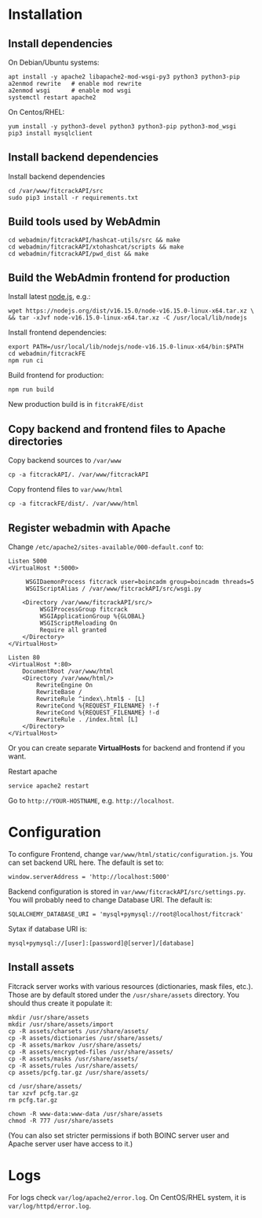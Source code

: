 # Installation

## Install dependencies

On Debian/Ubuntu systems:
```
apt install -y apache2 libapache2-mod-wsgi-py3 python3 python3-pip
a2enmod rewrite   # enable mod rewrite
a2enmod wsgi      # enable mod wsgi
systemctl restart apache2
```

On Centos/RHEL:
```
yum install -y python3-devel python3 python3-pip python3-mod_wsgi
pip3 install mysqlclient
```


## Install backend dependencies

Install backend dependencies
```  
cd /var/www/fitcrackAPI/src
sudo pip3 install -r requirements.txt
```


## Build tools used by WebAdmin
```
cd webadmin/fitcrackAPI/hashcat-utils/src && make
cd webadmin/fitcrackAPI/xtohashcat/scripts && make
cd webadmin/fitcrackAPI/pwd_dist && make
```


## Build the WebAdmin frontend for production

Install latest [node.js](https://nodejs.org/en/download/), e.g.:
```
wget https://nodejs.org/dist/v16.15.0/node-v16.15.0-linux-x64.tar.xz \
&& tar -xJvf node-v16.15.0-linux-x64.tar.xz -C /usr/local/lib/nodejs
```

Install frontend dependencies:
```
export PATH=/usr/local/lib/nodejs/node-v16.15.0-linux-x64/bin:$PATH
cd webadmin/fitcrackFE
npm run ci
```

Build frontend for production:
```
npm run build
```

New production build is in `fitcrakFE/dist`


## Copy backend and frontend files to Apache directories

Copy backend sources to `/var/www`

```
cp -a fitcrackAPI/. /var/www/fitcrackAPI
```

Copy frontend files to `var/www/html`

```  
cp -a fitcrackFE/dist/. /var/www/html
```  


## Register webadmin with Apache

Change `/etc/apache2/sites-available/000-default.conf` to:

```
Listen 5000
<VirtualHost *:5000>

	 WSGIDaemonProcess fitcrack user=boincadm group=boincadm threads=5
	 WSGIScriptAlias / /var/www/fitcrackAPI/src/wsgi.py

	<Directory /var/www/fitcrackAPI/src/>
		 WSGIProcessGroup fitcrack
		 WSGIApplicationGroup %{GLOBAL}
		 WSGIScriptReloading On
		 Require all granted
	</Directory>
</VirtualHost>

Listen 80
<VirtualHost *:80>
	DocumentRoot /var/www/html
	<Directory /var/www/html/>
		RewriteEngine On
		RewriteBase /
		RewriteRule ^index\.html$ - [L]
		RewriteCond %{REQUEST_FILENAME} !-f
		RewriteCond %{REQUEST_FILENAME} !-d
		RewriteRule . /index.html [L]
	</Directory>
</VirtualHost>
```
Or you can create separate **VirtualHosts** for backend and frontend
if you want.


Restart apache

```
service apache2 restart
```
Go to `http://YOUR-HOSTNAME`, e.g. `http://localhost`.


# Configuration

To configure Frontend, change `var/www/html/static/configuration.js`. You can set backend URL here. The default is set to:
```
window.serverAddress = 'http://localhost:5000'
```

Backend configuration is stored in `var/www/fitcrackAPI/src/settings.py`. You will probably need to change Database URI. The default is:
```
SQLALCHEMY_DATABASE_URI = 'mysql+pymysql://root@localhost/fitcrack'
```

Sytax if database URI is:
```
mysql+pymysql://[user]:[password]@[server]/[database]
```


## Install assets
Fitcrack server works with various resources (dictionaries, mask files, etc.).
Those are by default stored under the `/usr/share/assets` directory.
You should thus create it populate it:
```
mkdir /usr/share/assets
mkdir /usr/share/assets/import
cp -R assets/charsets /usr/share/assets/
cp -R assets/dictionaries /usr/share/assets/
cp -R assets/markov /usr/share/assets/
cp -R assets/encrypted-files /usr/share/assets/
cp -R assets/masks /usr/share/assets/
cp -R assets/rules /usr/share/assets/
cp assets/pcfg.tar.gz /usr/share/assets/

cd /usr/share/assets/
tar xzvf pcfg.tar.gz
rm pcfg.tar.gz

chown -R www-data:www-data /usr/share/assets
chmod -R 777 /usr/share/assets
```
(You can also set stricter permissions if both BOINC server user
and Apache server user have access to it.)


# Logs

For logs check `var/log/apache2/error.log`.
On CentOS/RHEL system, it is `var/log/httpd/error.log`.
